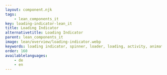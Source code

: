 ```yaml
---
layout: component.njk
tags: 
    - lean_components_it
key: loading-indicator-lean_it
title: Loading Indicator
alternativetitle: Loading Indicator
parent: lean_components_it
image: lean/overview/loading-indicator.webp
keywords: loading indicator, spinner, loader, loading, activity, animation
order: 160
availablelanguages: 
    - de
    - en
---
```


